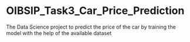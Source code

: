 # OIBSIP_Task3_Car_Price_Prediction
The Data Science project to predict the price of the car by training the model with the help of the available dataset
